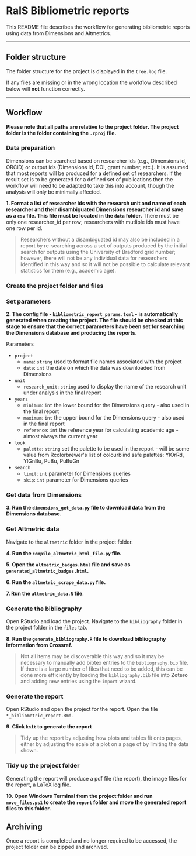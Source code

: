 # RaIS Bibliometric reports

This README file describes the workflow for generating bibliometric reports using data from Dimensions and Altmetrics.

---

## Folder structure

The folder structure for the project is displayed in the `tree.log` file.

If any files are missing or in the wrong location the workflow described below will **not** function correctly.

---

## Workflow

**Please note that all paths are relative to the project folder. The project folder is the folder containing the `.rproj` file.**

### Data preparation

Dimensions can be searched based on researcher ids (e.g., Dimensions id, ORCiD) or output ids (Dimensions id, DOI, grant number, etc.). It is assumed that most reports will be produced for a defined set of researchers. If the result set is to be generated for a defined set of publications then the workflow will need to be adapted to take this into account, though the analysis will only be minimally affected.

**1. Format a list of researcher ids with the research unit and name of each researcher and their disambiguated Dimensions researcher id and save as a `csv` file. This file must be located in the `data` folder.** There must  be only one researcher_id per row; researchers with mutliple ids must have one row per id.

> Researchers without a disambiguated id may also be included in a report by re-searching across a set of outputs produced by the initial search for outputs using the University of Bradford grid number; however, there will not be any individual data for researchers identified in this way and so it will not be possible to calculate relevant statistics for them (e.g., academic age).

### Create the project folder and files

### Set parameters

**2. The config file - `bibliometric_report_params.toml` - is automatically generated when creating the project. The file should be checked at this stage to ensure that the correct parameters have been set for searching the Dimensions database and producing the reports.**

Parameters

- `project`
  - `name`: `string` used to format file names associated with the project
  - `date`: `int` the date on which the data was downloaded from Dimensions
- `unit`
  - `research_unit`: `string` used to display the name of the research unit under analysis in the final report
- `years`
  - `minimum`: `int` the lower bound for the Dimensions query - also used in the final report
  - `maximum`: `int` the upper bound for the Dimensions query - also used in the final report
  - `reference`: `int` the reference year for calculating academic age - almost always the current year
- `look`
  - `palette`: `string` set the palette to be used in the report - will be some value from Rcolorbrewer's list of colourblind safe palettes: YlOrRd, YlGnBu, PuBu, PuBuGn
- `search`
  - `limit`: `int` parameter for Dimensions queries
  - `skip`: `int` parameter for Dimensions queries

### Get data from Dimensions

**3. Run the `dimensions_get_data.py` file to download data from the Dimensions database.**

### Get Altmetric data

Navigate to the `altmetric` folder in the project folder.

**4. Run the `compile_altmetric_html_file.py` file.**

**5. Open the `altmetric_badges.html` file and save as `generated_altmetric_badges.html`.**

**6. Run the `altmetric_scrape_data.py` file.**

**7. Run the `altmetric_data.R` file**.

### Generate the bibliography

Open RStudio and load the project. Navigate to the `bibliography` folder in the project folder in the `files` tab.

**8. Run the `generate_bibliography.R` file to download bibliography information from Crossref.**

> Not all items may be discoverable this way and so it may be necessary to manually add bibtex entries to the `bibliography.bib` file. If there is a large number of files that need to be added, this can be done more efficiently by loading the `bibliography.bib` file into **Zotero** and adding new entries using the `import` wizard.

### Generate the report

Open RStudio and open the project for the report. Open the file `*_bibliometric_report.Rmd`.

**9. Click `knit` to generate the report**

> Tidy up the report by adjusting how plots and tables fit onto pages, either by adjusting the scale of a plot on a page of by limiting the data shown.

### Tidy up the project folder

Generating the report will produce a pdf file (the report), the image files for the report, a LaTeX log file.

**10. Open Windows Terminal from the project folder and run `move_files.ps1` to create the `report` folder and move the generated report files to this folder.**

## Archiving

Once a report is completed and no longer required to be accessed, the project folder can be zipped and archived.
